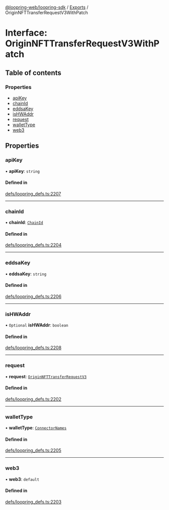 [@loopring-web/loopring-sdk](../README.md) / [Exports](../modules.md) / OriginNFTTransferRequestV3WithPatch

# Interface: OriginNFTTransferRequestV3WithPatch

## Table of contents

### Properties

- [apiKey](OriginNFTTransferRequestV3WithPatch.md#apikey)
- [chainId](OriginNFTTransferRequestV3WithPatch.md#chainid)
- [eddsaKey](OriginNFTTransferRequestV3WithPatch.md#eddsakey)
- [isHWAddr](OriginNFTTransferRequestV3WithPatch.md#ishwaddr)
- [request](OriginNFTTransferRequestV3WithPatch.md#request)
- [walletType](OriginNFTTransferRequestV3WithPatch.md#wallettype)
- [web3](OriginNFTTransferRequestV3WithPatch.md#web3)

## Properties

### apiKey

• **apiKey**: `string`

#### Defined in

[defs/loopring_defs.ts:2207](https://github.com/Loopring/loopring_sdk/blob/1b21a8d/src/defs/loopring_defs.ts#L2207)

___

### chainId

• **chainId**: [`ChainId`](../enums/ChainId.md)

#### Defined in

[defs/loopring_defs.ts:2204](https://github.com/Loopring/loopring_sdk/blob/1b21a8d/src/defs/loopring_defs.ts#L2204)

___

### eddsaKey

• **eddsaKey**: `string`

#### Defined in

[defs/loopring_defs.ts:2206](https://github.com/Loopring/loopring_sdk/blob/1b21a8d/src/defs/loopring_defs.ts#L2206)

___

### isHWAddr

• `Optional` **isHWAddr**: `boolean`

#### Defined in

[defs/loopring_defs.ts:2208](https://github.com/Loopring/loopring_sdk/blob/1b21a8d/src/defs/loopring_defs.ts#L2208)

___

### request

• **request**: [`OriginNFTTransferRequestV3`](OriginNFTTransferRequestV3.md)

#### Defined in

[defs/loopring_defs.ts:2202](https://github.com/Loopring/loopring_sdk/blob/1b21a8d/src/defs/loopring_defs.ts#L2202)

___

### walletType

• **walletType**: [`ConnectorNames`](../enums/ConnectorNames.md)

#### Defined in

[defs/loopring_defs.ts:2205](https://github.com/Loopring/loopring_sdk/blob/1b21a8d/src/defs/loopring_defs.ts#L2205)

___

### web3

• **web3**: `default`

#### Defined in

[defs/loopring_defs.ts:2203](https://github.com/Loopring/loopring_sdk/blob/1b21a8d/src/defs/loopring_defs.ts#L2203)
